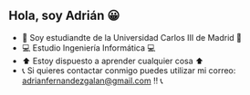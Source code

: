 
## Hola, soy Adrián 😀
- 📖 Soy estudiandte de la Universidad Carlos III de Madrid 📖
- 💻 Estudio Ingeniería Informática 💻
- ⬆️ Estoy dispuesto a aprender cualquier cosa ⬆️
- 📞 Si quieres contactar conmigo puedes utilizar mi correo: adrianfernandezgalan@gmail.com !! 📞
